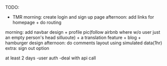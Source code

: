 TODO:
- TMR
morning: create login and sign up page
afternoon: add links for homepage + do routing

morning: add navbar design + profile pic(follow airbnb where w/o user just an empty person's head silluoute) + a translation feature + blog + hamburger design
afternoon: do comments layout using simulated data(1hr)
extra: sign out option

at least 2 days
-user auth
-deal with api call